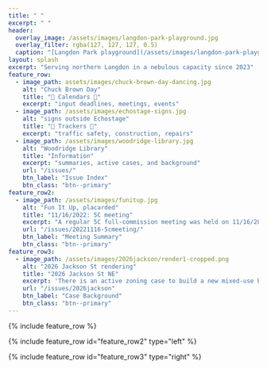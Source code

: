 ```yaml
---
title: " "
excerpt: " "
header:
  overlay_image: /assets/images/langdon-park-playground.jpg
  overlay_filter: rgba(127, 127, 127, 0.5)
  caption: "[Langdon Park playground](/assets/images/langdon-park-playground.jpg)"
layout: splash
excerpt: "Serving northern Langdon in a nebulous capacity since 2023"
feature_row:
  - image_path: assets/images/chuck-brown-day-dancing.jpg
    alt: "Chuck Brown Day"
    title: "🚧 Calendars 🚧"
    excerpt: "input deadlines, meetings, events"
  - image_path: /assets/images/echostage-signs.jpg
    alt: "signs outside Echostage"
    title: "🚧 Trackers 🚧"
    excerpt: "traffic safety, construction, repairs"
  - image_path: /assets/images/woodridge-library.jpg
    alt: "Woodridge Library"
    title: "Information"
    excerpt: "summaries, active cases, and background"
    url: "/issues/"
    btn_label: "Issue Index"
    btn_class: "btn--primary"
feature_row2:
  - image_path: /assets/images/funitup.jpg
    alt: "Fun It Up, placarded"
    title: "11/16/2022: 5C meeting"
    excerpt: "A regular 5C full-commission meeting was held on 11/16/2022; topics included several liquor license renewals and some updates on DDOT's light replacement project."
    url: "/issues/20221116-5cmeeting/"
    btn_label: "Meeting Summary"
    btn_class: "btn--primary"
feature_row3:
  - image_path: /assets/images/2026jackson/render1-cropped.png
    alt: "2026 Jackson St rendering"
    title: "2026 Jackson St NE"
    excerpt: 'There is an active zoning case to build a new mixed-use building on a vacant lot owned by New Macedonia Baptist Church.'
    url: "/issues/2026jackson"
    btn_label: "Case Background"
    btn_class: "btn--primary"
---
```


{% include feature_row %}

{% include feature_row id="feature_row2" type="left" %}

{% include feature_row id="feature_row3" type="right" %}
